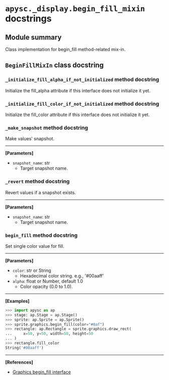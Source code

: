 # `apysc._display.begin_fill_mixin` docstrings

## Module summary

Class implementation for begin_fill method-related mix-in.

## `BeginFillMixIn` class docstring

### `_initialize_fill_alpha_if_not_initialized` method docstring

Initialize the fill_alpha attribute if this interface does not initialize it yet.

### `_initialize_fill_color_if_not_initialized` method docstring

Initialize the fill_color attribute if this interface does not initialize it yet.

### `_make_snapshot` method docstring

Make values' snapshot.<hr>

**[Parameters]**

- `snapshot_name`: str
  - Target snapshot name.

### `_revert` method docstring

Revert values if a snapshot exists.<hr>

**[Parameters]**

- `snapshot_name`: str
  - Target snapshot name.

### `begin_fill` method docstring

Set single color value for fill.<hr>

**[Parameters]**

- `color`: str or String
  - Hexadecimal color string. e.g., '#00aaff'
- `alpha`: float or Number, default 1.0
  - Color opacity (0.0 to 1.0).

<hr>

**[Examples]**

```py
>>> import apysc as ap
>>> stage: ap.Stage = ap.Stage()
>>> sprite: ap.Sprite = ap.Sprite()
>>> sprite.graphics.begin_fill(color="#0af")
>>> rectangle: ap.Rectangle = sprite.graphics.draw_rect(
...     x=50, y=50, width=50, height=50
... )
>>> rectangle.fill_color
String('#00aaff')
```

<hr>

**[References]**

- [Graphics begin_fill interface](https://simon-ritchie.github.io/apysc/en/graphics_begin_fill.html)